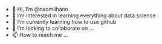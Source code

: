 - 👋 Hi, I’m @naomiihann
- 👀 I’m interested in learning everything about data science
- 🌱 I’m currently learning how to use github
- 💞️ I’m looking to collaborate on ...
- 📫 How to reach me ...

<!---
naomiihann/naomiihann is a ✨ special ✨ repository because its `README.md` (this file) appears on your GitHub profile.
You can click the Preview link to take a look at your changes.
--->
